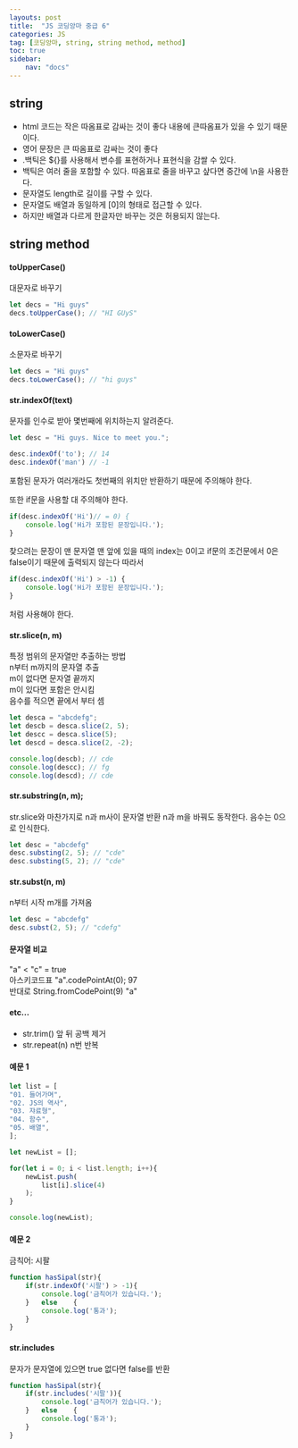 ```yaml
---
layouts: post
title:  "JS 코딩앙마 중급 6"
categories: JS
tag: [코딩앙마, string, string method, method]
toc: true
sidebar:
    nav: "docs"
---
```


## string

<ul>
<li>html 코드는 작은 따옴표로 감싸는 것이 좋다 내용에 큰따옴표가 있을 수 있기 때문이다.</li>
<li>영어 문장은 큰 따옴표로 감싸는 것이 좋다</li>
<li>.백틱은 ${}를 사용해서 변수를 표현하거나 표현식을 감쌀 수 있다.</li>
<li>백틱은 여러 줄을 포함할 수 있다. 따옴표로 줄을 바꾸고 샆다면 중간에 \n을 사용한다.</li>
<li>문자열도 length로 길이를 구할 수 있다.</li>
<li>문자열도 배열과 동일하게 [0]의 형태로 접근할 수 있다.</li>
<li>하지만 배열과 다르게 한글자만 바꾸는 것은 허용되지 않는다.</li>
</ul>

## string method

#### toUpperCase()

대문자로 바꾸기
```js
let decs = "Hi guys"
decs.toUpperCase(); // "HI GUyS"
```


#### toLowerCase()

소문자로 바꾸기
```js
let decs = "Hi guys"
decs.toLowerCase(); // "hi guys"
```


#### str.indexOf(text)

문자를 인수로 받아 몇번째에 위치하는지 알려준다.
```js
let desc = "Hi guys. Nice to meet you.";

desc.indexOf('to'); // 14
desc.indexOf('man') // -1
```
포함된 문자가 여러개라도 첫번째의 위치만 반환하기 때문에 주의해야 한다.

또한 if문을 사용할 대 주의해야 한다.
```js
if(desc.indexOf('Hi')// = 0) { 
    console.log('Hi가 포함된 문장입니다.');
}
```
찾으려는 문장이 맨 문자열 맨 앞에 있을 때의 index는 0이고 if문의 조건문에서 0은 false이기 때문에 출력되지 않는다 따라서
```js
if(desc.indexOf('Hi') > -1) { 
    console.log('Hi가 포함된 문장입니다.');
}
```
처럼 사용해야 한다.


#### str.slice(n, m)

특정 범위의 문자열만 추출하는 방법<br/>
n부터 m까지의 문자열 추출<br/>
m이 없다면 문자열 끝까지<br/>
m이 있다면 포함은 안시킴<br/>
음수를 적으면 끝에서 부터 셈
```js
let desca = "abcdefg";
let descb = desca.slice(2, 5);
let descc = desca.slice(5);
let descd = desca.slice(2, -2);

console.log(descb); // cde
console.log(descc); // fg
console.log(descd); // cde
```


#### str.substring(n, m);

str.slice와 마찬가지로 n과 m사이 문자열 반환
n과 m을 바꿔도 동작한다.
음수는 0으로 인식한다.
```js
let desc = "abcdefg"
desc.substing(2, 5); // "cde"
desc.substing(5, 2); // "cde"
```

#### str.subst(n, m)

n부터 시작 m개를 가져옴
```js
let desc = "abcdefg"
desc.subst(2, 5); // "cdefg"
```

#### 문자열 비교

"a" < "c" = true<br/>
아스키코드표 "a".codePointAt(0); 97<br/>
반대로 String.fromCodePoint(9) "a"

#### etc...

<ul>
<li>str.trim() 앞 뒤 공백 제거</li>
<li>str.repeat(n) n번 반복</li>
</ul>


#### 예문 1

```js
let list = [
"01. 들어가며",
"02. JS의 역사",
"03. 쟈료형",
"04. 함수",
"05. 배열",
];

let newList = [];

for(let i = 0; i < list.length; i++){
    newList.push(
        list[i].slice(4)
    );
}

console.log(newList);
```


#### 예문 2

금칙어: 시팔

```js
function hasSipal(str){
    if(str.indexOf('시팔') > -1){
        console.log('금칙어가 있습니다.');
    }   else    {
        console.log('통과');
    }
}
```


#### str.includes

문자가 문자열에 있으면 true 없다면 false를 반환

```js
function hasSipal(str){
    if(str.includes('시팔')){
        console.log('금칙어가 있습니다.');
    }   else    {
        console.log('통과');
    }
}

```